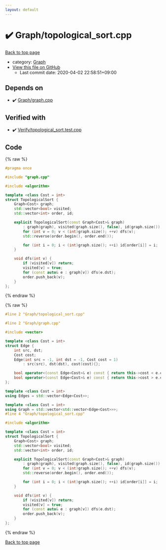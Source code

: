```yaml
---
layout: default
---
```


<!-- mathjax config similar to math.stackexchange -->
<script type="text/javascript" async
  src="https://cdnjs.cloudflare.com/ajax/libs/mathjax/2.7.5/MathJax.js?config=TeX-MML-AM_CHTML">
</script>
<script type="text/x-mathjax-config">
  MathJax.Hub.Config({
    TeX: { equationNumbers: { autoNumber: "AMS" }},
    tex2jax: {
      inlineMath: [ ['$','$'] ],
      processEscapes: true
    },
    "HTML-CSS": { matchFontHeight: false },
    displayAlign: "left",
    displayIndent: "2em"
  });
</script>

<script type="text/javascript" src="https://cdnjs.cloudflare.com/ajax/libs/jquery/3.4.1/jquery.min.js"></script>
<script src="https://cdn.jsdelivr.net/npm/jquery-balloon-js@1.1.2/jquery.balloon.min.js" integrity="sha256-ZEYs9VrgAeNuPvs15E39OsyOJaIkXEEt10fzxJ20+2I=" crossorigin="anonymous"></script>
<script type="text/javascript" src="../../assets/js/copy-button.js"></script>
<link rel="stylesheet" href="../../assets/css/copy-button.css" />


# :heavy_check_mark: Graph/topological_sort.cpp

<a href="../../index.html">Back to top page</a>

* category: <a href="../../index.html#4cdbd2bafa8193091ba09509cedf94fd">Graph</a>
* <a href="{{ site.github.repository_url }}/blob/master/Graph/topological_sort.cpp">View this file on GitHub</a>
    - Last commit date: 2020-04-02 22:58:51+09:00




## Depends on

* :heavy_check_mark: <a href="graph.cpp.html">Graph/graph.cpp</a>


## Verified with

* :heavy_check_mark: <a href="../../verify/Verify/topological_sort.test.cpp.html">Verify/topological_sort.test.cpp</a>


## Code

<a id="unbundled"></a>
{% raw %}
```cpp
#pragma once

#include "graph.cpp"

#include <algorithm>

template <class Cost = int>
struct TopologicalSort {
    Graph<Cost> graph;
    std::vector<bool> visited;
    std::vector<int> order, id;

    explicit TopologicalSort(const Graph<Cost>& graph)
        : graph(graph), visited(graph.size(), false), id(graph.size()) {
        for (int v = 0; v < (int)graph.size(); ++v) dfs(v);
        std::reverse(order.begin(), order.end());

        for (int i = 0; i < (int)graph.size(); ++i) id[order[i]] = i;
    }

    void dfs(int v) {
        if (visited[v]) return;
        visited[v] = true;
        for (const auto& e : graph[v]) dfs(e.dst);
        order.push_back(v);
    }
};

```
{% endraw %}

<a id="bundled"></a>
{% raw %}
```cpp
#line 2 "Graph/topological_sort.cpp"

#line 2 "Graph/graph.cpp"

#include <vector>

template <class Cost = int>
struct Edge {
    int src, dst;
    Cost cost;
    Edge(int src = -1, int dst = -1, Cost cost = 1)
        : src(src), dst(dst), cost(cost){};

    bool operator<(const Edge<Cost>& e) const { return this->cost < e.cost; }
    bool operator>(const Edge<Cost>& e) const { return this->cost > e.cost; }
};

template <class Cost = int>
using Edges = std::vector<Edge<Cost>>;

template <class Cost = int>
using Graph = std::vector<std::vector<Edge<Cost>>>;
#line 4 "Graph/topological_sort.cpp"

#include <algorithm>

template <class Cost = int>
struct TopologicalSort {
    Graph<Cost> graph;
    std::vector<bool> visited;
    std::vector<int> order, id;

    explicit TopologicalSort(const Graph<Cost>& graph)
        : graph(graph), visited(graph.size(), false), id(graph.size()) {
        for (int v = 0; v < (int)graph.size(); ++v) dfs(v);
        std::reverse(order.begin(), order.end());

        for (int i = 0; i < (int)graph.size(); ++i) id[order[i]] = i;
    }

    void dfs(int v) {
        if (visited[v]) return;
        visited[v] = true;
        for (const auto& e : graph[v]) dfs(e.dst);
        order.push_back(v);
    }
};

```
{% endraw %}

<a href="../../index.html">Back to top page</a>

